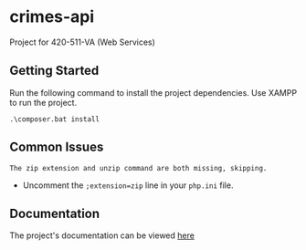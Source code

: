 # crimes-api

Project for 420-511-VA (Web Services)

## Getting Started

Run the following command to install the project dependencies. Use XAMPP to run the project.

```shell
.\composer.bat install
```

## Common Issues

`The zip extension and unzip command are both missing, skipping.`

- Uncomment the `;extension=zip` line in your `php.ini` file.

## Documentation
The project's documentation can be viewed [here](docs/README.md)
